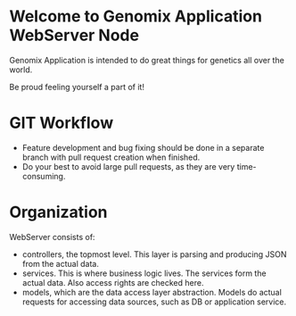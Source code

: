 # Welcome to Genomix Application WebServer Node

Genomix Application is intended to do great things for genetics all over the world.

Be proud feeling yourself a part of it!

# GIT Workflow

* Feature development and bug fixing should be done in a separate branch with pull request creation when finished.
* Do your best to avoid large pull requests, as they are very time-consuming.

# Organization

WebServer consists of:

- controllers, the topmost level. This layer is parsing and producing JSON from the actual data.
- services. This is where business logic lives. The services form the actual data. Also access rights are checked here.
- models, which are the data access layer abstraction. Models do actual requests for accessing data sources, such as DB or application service.
